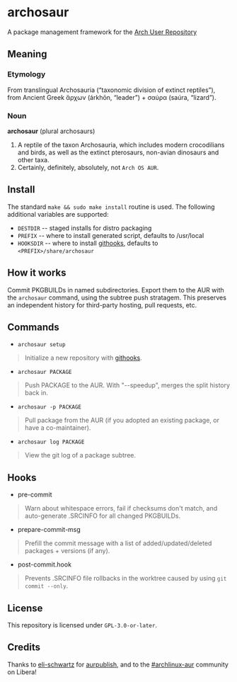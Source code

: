 # archosaur

A package management framework for the [Arch User Repository](https://aur.archlinux.org)

## Meaning

### Etymology

From translingual Archosauria (“taxonomic division of extinct reptiles”), from
Ancient Greek ἄρχων (árkhōn, “leader”) + σαύρα (saúra, “lizard”).

### Noun

**archosaur** (plural archosaurs)

1. A reptile of the taxon Archosauria, which includes modern crocodilians and
birds, as well as the extinct pterosaurs, non-avian dinosaurs and other taxa.
2. Certainly, definitely, absolutely, not `Arch OS AUR`.

## Install

The standard `make && sudo make install` routine is used. The following
additional variables are supported:

* `DESTDIR` -- staged installs for distro packaging
* `PREFIX` -- where to install generated script, defaults to /usr/local
* `HOOKSDIR` -- where to install [githooks](#hooks), defaults to `<PREFIX>/share/archosaur`

## How it works

Commit PKGBUILDs in named subdirectories. Export them to the AUR with the `archosaur`
command, using the subtree push stratagem. This preserves an independent history
for third-party hosting, pull requests, etc.

## Commands

* `archosaur setup`

> Initialize a new repository with [githooks](#hooks).

* `archosaur PACKAGE`

> Push PACKAGE to the AUR. With "--speedup", merges the split history back in.

* `archosaur -p PACKAGE`

> Pull package from the AUR (if you adopted an existing package, or have a co-maintainer).

* `archosaur log PACKAGE`

> View the git log of a package subtree.

## Hooks

* pre-commit

> Warn about whitespace errors, fail if checksums don't match, and auto-generate
.SRCINFO for all changed PKGBUILDs.

* prepare-commit-msg

> Prefill the commit message with a list of added/updated/deleted packages + versions
(if any).

* post-commit.hook

> Prevents .SRCINFO file rollbacks in the worktree caused by using `git commit --only`.

## License

This repository is licensed under `GPL-3.0-or-later`.

## Credits

Thanks to [eli-schwartz](https://github.com/eli-schwartz) for
[aurpublish](https://github.com/eli-schwartz/aurpublish), and to the
[#archlinux-aur](ircs://irc.libera.chat:6697/#archlinux-aur) community on Libera!
